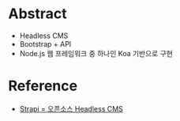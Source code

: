 # Abstract
- Headless CMS
- Bootstrap + API
- Node.js 웹 프레임워크 중 하나인 Koa 기반으로 구현
# Reference
- [Strapi = 오픈소스 Headless CMS](https://velog.io/@holicholicpop/Strapi-%EC%98%A4%ED%94%88%EC%86%8C%EC%8A%A4-Headless-CMS)
